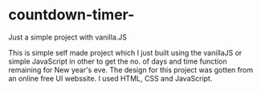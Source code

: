 # countdown-timer-
Just a simple project with vanilla.JS

This is simple self made project which I just built using the vanillaJS or simple JavaScript in other to get the no. of days and time function remaining for New year's eve.
The design for this project was gotten from an online free UI webssite. 
I used HTML, CSS and JavaScript.
